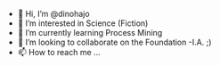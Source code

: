 - 👋 Hi, I’m @dinohajo
- 👀 I’m interested in Science (Fiction)
- 🌱 I’m currently learning Process Mining
- 💞️ I’m looking to collaborate on the Foundation -I.A. ;)
- 📫 How to reach me ...

<!---
dinohajo/dinohajo is a ✨ special ✨ repository because its `README.md` (this file) appears on your GitHub profile.
You can click the Preview link to take a look at your changes.
--->
